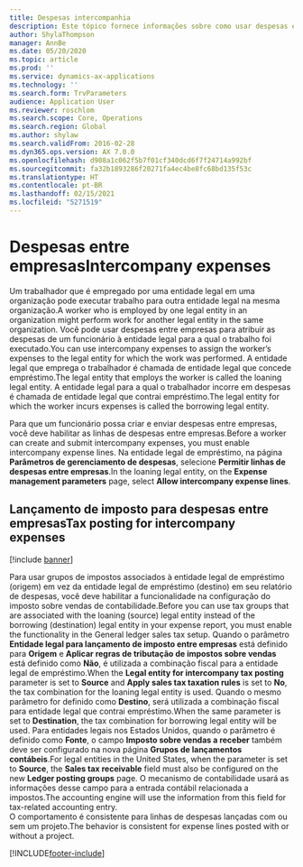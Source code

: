 ```yaml
---
title: Despesas intercompanhia
description: Este tópico fornece informações sobre como usar despesas entre empresas para atribuir as despesas de um funcionário à entidade legal para a qual o trabalho foi executado.
author: ShylaThompson
manager: AnnBe
ms.date: 05/20/2020
ms.topic: article
ms.prod: ''
ms.service: dynamics-ax-applications
ms.technology: ''
ms.search.form: TrvParameters
audience: Application User
ms.reviewer: roschlom
ms.search.scope: Core, Operations
ms.search.region: Global
ms.author: shylaw
ms.search.validFrom: 2016-02-28
ms.dyn365.ops.version: AX 7.0.0
ms.openlocfilehash: d908a1c062f5b7f01cf340dcd6f7f24714a992bf
ms.sourcegitcommit: fa32b1893286f20271fa4ec4be8fc68bd135f53c
ms.translationtype: HT
ms.contentlocale: pt-BR
ms.lasthandoff: 02/15/2021
ms.locfileid: "5271519"
---
```

# <a name="intercompany-expenses"></a><span data-ttu-id="46601-103">Despesas entre empresas</span><span class="sxs-lookup"><span data-stu-id="46601-103">Intercompany expenses</span></span>

<span data-ttu-id="46601-104">Um trabalhador que é empregado por uma entidade legal em uma organização pode executar trabalho para outra entidade legal na mesma organização.</span><span class="sxs-lookup"><span data-stu-id="46601-104">A worker who is employed by one legal entity in an organization might perform work for another legal entity in the same organization.</span></span> <span data-ttu-id="46601-105">Você pode usar despesas entre empresas para atribuir as despesas de um funcionário à entidade legal para a qual o trabalho foi executado.</span><span class="sxs-lookup"><span data-stu-id="46601-105">You can use intercompany expenses to assign the worker’s expenses to the legal entity for which the  work was performed.</span></span> <span data-ttu-id="46601-106">A entidade legal que emprega o trabalhador é chamada de entidade legal que concede empréstimo.</span><span class="sxs-lookup"><span data-stu-id="46601-106">The legal entity that employs the worker is called the loaning legal entity.</span></span> <span data-ttu-id="46601-107">A entidade legal para a qual o trabalhador incorre em despesas é chamada de entidade legal que contrai empréstimo.</span><span class="sxs-lookup"><span data-stu-id="46601-107">The legal entity for which the worker incurs expenses is called the borrowing legal entity.</span></span> 

<span data-ttu-id="46601-108">Para que um funcionário possa criar e enviar despesas entre empresas, você deve habilitar as linhas de despesas entre empresas.</span><span class="sxs-lookup"><span data-stu-id="46601-108">Before a worker can create and submit intercompany expenses, you must enable intercompany expense lines.</span></span> <span data-ttu-id="46601-109">Na entidade legal de empréstimo, na página **Parâmetros de gerenciamento de despesas**, selecione **Permitir linhas de despesas entre empresas**.</span><span class="sxs-lookup"><span data-stu-id="46601-109">In the loaning legal entity, on the **Expense management parameters** page, select **Allow intercompany expense lines**.</span></span> 

## <a name="tax-posting-for-intercompany-expenses"></a><span data-ttu-id="46601-110">Lançamento de imposto para despesas entre empresas</span><span class="sxs-lookup"><span data-stu-id="46601-110">Tax posting for intercompany expenses</span></span>

[!include [banner](../includes/banner.md)]

<span data-ttu-id="46601-111">Para usar grupos de impostos associados à entidade legal de empréstimo (origem) em vez da entidade legal de empréstimo (destino) em seu relatório de despesas, você deve habilitar a funcionalidade na configuração do imposto sobre vendas de contabilidade.</span><span class="sxs-lookup"><span data-stu-id="46601-111">Before you can use tax groups that are associated with the loaning (source) legal entity instead of the borrowing (destination) legal entity in your expense report, you must enable the functionality in the General ledger sales tax setup.</span></span> <span data-ttu-id="46601-112">Quando o parâmetro **Entidade legal para lançamento de imposto entre empresas** está definido para **Origem** e **Aplicar regras de tributação de impostos sobre vendas** está definido como **Não**, é utilizada a combinação fiscal para a entidade legal de empréstimo.</span><span class="sxs-lookup"><span data-stu-id="46601-112">When the **Legal entity for intercompany tax posting** parameter is set to **Source** and **Apply sales tax taxation rules** is set to **No**, the tax combination for the loaning legal entity is used.</span></span> <span data-ttu-id="46601-113">Quando o mesmo parâmetro for definido como **Destino**, será utilizada a combinação fiscal para entidade legal que contrai empréstimo.</span><span class="sxs-lookup"><span data-stu-id="46601-113">When the same parameter is set to **Destination**, the tax combination for borrowing legal entity will be used.</span></span> <span data-ttu-id="46601-114">Para entidades legais nos Estados Unidos, quando o parâmetro é definido como **Fonte**, o campo **Imposto sobre vendas a receber** também deve ser configurado na nova página **Grupos de lançamentos contábeis**.</span><span class="sxs-lookup"><span data-stu-id="46601-114">For legal entities in the United States, when the parameter is set to **Source**, the **Sales tax receivable** field must also be configured on the new **Ledger posting groups** page.</span></span> <span data-ttu-id="46601-115">O mecanismo de contabilidade usará as informações desse campo para a entrada contábil relacionada a impostos.</span><span class="sxs-lookup"><span data-stu-id="46601-115">The accounting engine will use the information from this field for tax-related accounting entry.</span></span>   
<span data-ttu-id="46601-116">O comportamento é consistente para linhas de despesas lançadas com ou sem um projeto.</span><span class="sxs-lookup"><span data-stu-id="46601-116">The behavior is consistent for expense lines posted with or without a project.</span></span>  


[!INCLUDE[footer-include](../includes/footer-banner.md)]